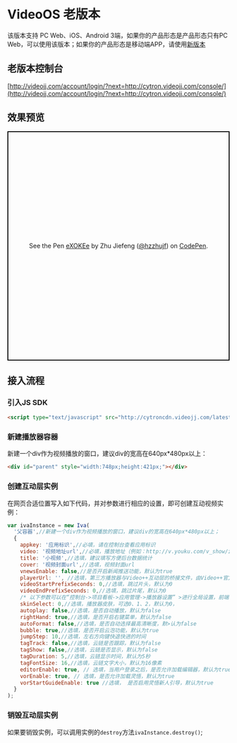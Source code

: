 # VideoOS 老版本
该版本支持 PC Web、iOS、Android 3端，如果你的产品形态是产品形态只有PC Web，可以使用该版本；如果你的产品形态是移动端APP，请使用[新版本](index.md)

## 老版本控制台
[http://videojj.com/account/login/?next=http://cytron.videojj.com/console/](http://videojj.com/account/login/?next=http://cytron.videojj.com/console/)

## 效果预览
<p class="codepen" data-height="520" data-theme-id="0" data-default-tab="result" data-user="hzzhujf" data-slug-hash="eXOKEe" style="height: 520px; box-sizing: border-box; display: flex; align-items: center; justify-content: center; border: 2px solid black; margin: 1em 0; padding: 1em;" data-pen-title="eXOKEe">
  <span>See the Pen <a href="https://codepen.io/hzzhujf/pen/eXOKEe/">
  eXOKEe</a> by Zhu Jiefeng (<a href="https://codepen.io/hzzhujf">@hzzhujf</a>)
  on <a href="https://codepen.io">CodePen</a>.</span>
</p>
<script async src="https://static.codepen.io/assets/embed/ei.js"></script>

## 接入流程

### 引入JS SDK
```html
<script type="text/javascript" src="http://cytroncdn.videojj.com/latest/Iva.js"></script>
```

### 新建播放器容器
新建一个div作为视频播放的窗口，建议div的宽高在640px*480px以上：
```html
<div id="parent" style="width:748px;height:421px;"></div>
```

### 创建互动层实例
在网页合适位置写入如下代码，并对参数进行相应的设置，即可创建互动视频实例：
```javascript
var ivaInstance = new Iva(
  '父容器',//新建一个div作为视频播放的窗口，建议div的宽高在640px*480px以上；
  {
    appkey: '应用标识',//必填，请在控制台查看应用标识
    video: '视频地址url',//必填，播放地址（例如：http://v.youku.com/v_show/id_XMTY5NDg2MzY5Ng==.html）
    title: '小视频',//选填，建议填写方便后台数据统计
    cover: '视频封面url',//选填，视频封面url
    vnewsEnable: false,//是否开启新闻推送功能，默认为true
    playerUrl: '', //选填，第三方播放器与Video++互动层的桥接文件，由Video++官方定制提供，默认为空
    videoStartPrefixSeconds: 0,//选填，跳过片头，默认为0
    videoEndPrefixSeconds: 0,//选填，跳过片尾，默认为0
    /* 以下参数可以在“控制台->项目看板->应用管理->播放器设置” >进行全局设置，前端设置可以覆盖全局设置 */
    skinSelect: 0,//选填，播放器皮肤，可选0、1、2，默认为0，
    autoplay: false,//选填，是否自动播放，默认为false
    rightHand: true,//选填，是否开启右键菜单，默认为false
    autoFormat: false,//选填，是否自动选择最高清晰度，默>认为false
    bubble: true,//选填，是否开启云泡功能，默认为true
    jumpStep: 10,//选填，左右方向键快退快进的时间
    tagTrack: false,//选填，云链是否跟踪，默认为false
    tagShow: false,//选填，云链是否显示，默认为false
    tagDuration: 5,//选填，云链显示时间，默认为5秒
    tagFontSize: 16,//选填，云链文字大小，默认为16像素
    editorEnable: true, // 选填，当用户登录之后，是否允许加载编辑器，默认为true
    vorEnable: true, // 选填，是否允许加载灵悟，默认为true
    vorStartGuideEnable: true //选填， 是否启用灵悟新人引导，默认为true
  }
);
```

### 销毁互动层实例
如果要销毁实例，可以调用实例的`destroy`方法`ivaInstance.destroy()`;
